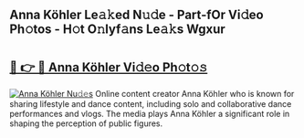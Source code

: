 ## Anna Köhler Le𝚊𝚔ed N𝚞𝚍e - Part-fOr Vi𝚍eo Ph𝚘tos - H𝚘t O𝚗lyf𝚊ns Le𝚊𝚔s Wgxur

# <h2><a href="http://hf6k3x.feru.top/?c=Anna+K%c3%b6hler">🔗 👉 🔴 Anna Köhler Vi𝚍𝚎o Ph𝚘t𝚘𝚜</a></h2>

[![Anna Köhler Nu𝚍𝚎s](https://i.imgur.com/0TWrTi3.gif)](http://hf6k3x.feru.top/?c=Anna+K%c3%b6hler)
Online content creator Anna Köhler who is known for sharing lifestyle and dance content, including solo and collaborative dance performances and vlogs. The media plays Anna Köhler a significant role in shaping the perception of public figures. 
